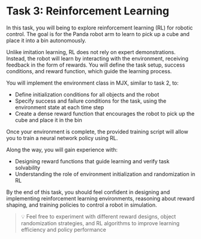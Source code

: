 # Task 3: Reinforcement Learning
In this task, you will being to explore reinforcement learning (RL) for robotic control. The goal is for the Panda robot arm to learn to pick up a cube and place it into a bin autonomously.

Unlike imitation learning, RL does not rely on expert demonstrations. Instead, the robot will learn by interacting with the environment, receiving feedback in the form of rewards. You will define the task setup, success conditions, and reward function, which guide the learning process.

You will implement the environment class in MJX, similar to task 2, to:
- Define initialization conditions for all objects and the robot 
- Specify success and failure conditions for the task, using the environment state at each time step
- Create a dense reward function that encourages the robot to pick up the cube and place it in the bin

Once your environment is complete, the provided training script will allow you to train a neural network policy using RL.

Along the way, you will gain experience with:
- Designing reward functions that guide learning and verify task solvability
- Understanding the role of environment initialization and randomization in RL


By the end of this task, you should feel confident in designing and implementing reinforcement learning environments, reasoning about reward shaping, and training policies to control a robot in simulation.

>💡 Feel free to experiment with different reward designs, object randomization strategies, and RL algorithms to improve learning efficiency and policy performance